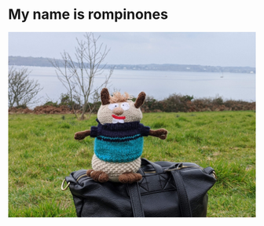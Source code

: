 # My name is rompinones

<!--START_SECTION:update_image-->
<!--END_SECTION:update_image-->

![alt text](https://github.com/focaalvarez/rompinones/blob/gh-pages/images/00000PORTRAIT_00000_BURST20220329132532986.jpg?raw=true)
